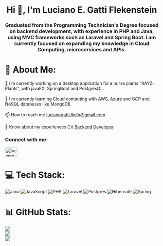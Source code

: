 <h1 align="center">Hi 👋, I'm Luciano E. Gatti Flekenstein</h1>

<h3 align="center">Graduated from the Programming Technician's Degree focused on backend development, with experience in PHP and Java, using MVC frameworks such as Laravel and Spring Boot.
I am currently focused on expanding my knowledge in Cloud Computing, microservices and APIs.</h3>

# 💫 About Me:
🔭 I’m currently working on a desktop application for a nurse plants "RAYZ-Plants", with javaFX, SpringBoot and PostgresQL.<br>
<br>🌱 I’m currently learning Cloud computing with AWS, Azure and GCP and NoSQL databases like MongoDB.<br>
<br>📫 How to reach me lucianogatti.lkdin@gmail.com<br>
<br>📄 Know about my experiences [CV Backend Developer](https://drive.google.com/file/d/14UCCkPFckARB6e_M47kdKrF0XhXDK_co/view?usp=sharing)

<h3 align="left">Connect with me:</h3>
<p align="left">
<a href="https://www.linkedin.com/in/luciano-gatti-software-developer/" target="blank"><img align="center" src="https://raw.githubusercontent.com/rahuldkjain/github-profile-readme-generator/master/src/images/icons/Social/linked-in-alt.svg" alt="luciano gatti" height="30" width="40" /></a>
</p>

# 💻 Tech Stack:
![Java](https://img.shields.io/badge/java-%23ED8B00.svg?style=for-the-badge&logo=openjdk&logoColor=white) ![JavaScript](https://img.shields.io/badge/javascript-%23323330.svg?style=for-the-badge&logo=javascript&logoColor=%23F7DF1E) ![PHP](https://img.shields.io/badge/php-%23777BB4.svg?style=for-the-badge&logo=php&logoColor=white) ![Laravel](https://img.shields.io/badge/laravel-%23FF2D20.svg?style=for-the-badge&logo=laravel&logoColor=white) ![Postgres](https://img.shields.io/badge/postgres-%23316192.svg?style=for-the-badge&logo=postgresql&logoColor=white) ![Hibernate](https://img.shields.io/badge/Hibernate-59666C?style=for-the-badge&logo=Hibernate&logoColor=white) ![Spring](https://img.shields.io/badge/spring-%236DB33F.svg?style=for-the-badge&logo=spring&logoColor=white)

# 📊 GitHub Stats:
![](https://github-readme-stats.vercel.app/api?username=Luciano-Gatti&theme=transparent&hide_border=false&include_all_commits=true&count_private=true)<br/>
![](https://github-readme-streak-stats.herokuapp.com/?user=Luciano-Gatti&theme=transparent&hide_border=false)<br/>
![](https://github-readme-stats.vercel.app/api/top-langs/?username=Luciano-Gatti&theme=transparent&hide_border=false&include_all_commits=true&count_private=true&layout=compact)

<!-- Proudly created with GPRM ( https://gprm.itsvg.in ) -->

<!---
Luciano-Gatti/Luciano-Gatti is a ✨ special ✨ repository because its `README.md` (this file) appears on your GitHub profile.
You can click the Preview link to take a look at your changes.
--->
